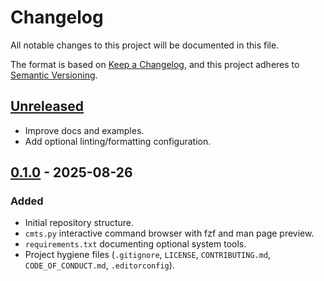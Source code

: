 # Changelog

All notable changes to this project will be documented in this file.

The format is based on [Keep a Changelog](https://keepachangelog.com/en/1.1.0/),
and this project adheres to [Semantic Versioning](https://semver.org/spec/v2.0.0.html).

## [Unreleased]
- Improve docs and examples.
- Add optional linting/formatting configuration.

## [0.1.0] - 2025-08-26
### Added
- Initial repository structure.
- `cmts.py` interactive command browser with fzf and man page preview.
- `requirements.txt` documenting optional system tools.
- Project hygiene files (`.gitignore`, `LICENSE`, `CONTRIBUTING.md`, `CODE_OF_CONDUCT.md`, `.editorconfig`).

[Unreleased]: https://example.com/compare/v0.1.0...HEAD
[0.1.0]: https://example.com/releases/tag/v0.1.0
